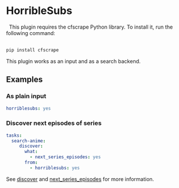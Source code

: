 # HorribleSubs

<div class="alert alert-info" role="alert">
  <span class="glyphicon glyphicon glyphicon-download-alt"></span>
  &nbsp;
This plugin requires the cfscrape Python library. To install it, run the following command:
<br/><br/>

```cmd
pip install cfscrape
```
</div>

This plugin works as an input and as a search backend.

## Examples

### As plain input

```yaml
horriblesubs: yes
```

### Discover next episodes of series

```yaml
tasks:
  search-anime:
     discover:
       what:
         - next_series_episodes: yes
       from:
         - horriblesubs: yes
```

See [discover](/Plugins/discover) and [next_series_episodes](/Plugins/next_series_episodes) for more information.